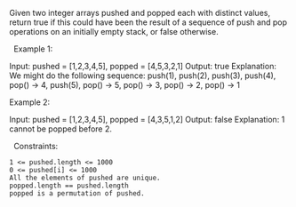 Given two integer arrays pushed and popped each with distinct values, return true if this could have been the result of a sequence of push and pop operations on an initially empty stack, or false otherwise.

 
Example 1:

Input: pushed = [1,2,3,4,5], popped = [4,5,3,2,1]
Output: true
Explanation: We might do the following sequence:
push(1), push(2), push(3), push(4),
pop() -> 4,
push(5),
pop() -> 5, pop() -> 3, pop() -> 2, pop() -> 1


Example 2:

Input: pushed = [1,2,3,4,5], popped = [4,3,5,1,2]
Output: false
Explanation: 1 cannot be popped before 2.


 
Constraints:


	1 <= pushed.length <= 1000
	0 <= pushed[i] <= 1000
	All the elements of pushed are unique.
	popped.length == pushed.length
	popped is a permutation of pushed.

